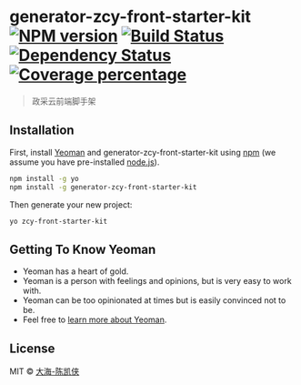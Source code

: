 # generator-zcy-front-starter-kit [![NPM version][npm-image]][npm-url] [![Build Status][travis-image]][travis-url] [![Dependency Status][daviddm-image]][daviddm-url] [![Coverage percentage][coveralls-image]][coveralls-url]
> 政采云前端脚手架

## Installation

First, install [Yeoman](http://yeoman.io) and generator-zcy-front-starter-kit using [npm](https://www.npmjs.com/) (we assume you have pre-installed [node.js](https://nodejs.org/)).

```bash
npm install -g yo
npm install -g generator-zcy-front-starter-kit
```

Then generate your new project:

```bash
yo zcy-front-starter-kit
```

## Getting To Know Yeoman

 * Yeoman has a heart of gold.
 * Yeoman is a person with feelings and opinions, but is very easy to work with.
 * Yeoman can be too opinionated at times but is easily convinced not to be.
 * Feel free to [learn more about Yeoman](http://yeoman.io/).

## License

MIT © [大海-陈凯侠]()


[npm-image]: https://badge.fury.io/js/generator-zcy-front-starter-kit.svg
[npm-url]: https://npmjs.org/package/generator-zcy-front-starter-kit
[travis-image]: https://travis-ci.org/chenkaixia@126.com/generator-zcy-front-starter-kit.svg?branch=master
[travis-url]: https://travis-ci.org/chenkaixia@126.com/generator-zcy-front-starter-kit
[daviddm-image]: https://david-dm.org/chenkaixia@126.com/generator-zcy-front-starter-kit.svg?theme=shields.io
[daviddm-url]: https://david-dm.org/chenkaixia@126.com/generator-zcy-front-starter-kit
[coveralls-image]: https://coveralls.io/repos/chenkaixia@126.com/generator-zcy-front-starter-kit/badge.svg
[coveralls-url]: https://coveralls.io/r/chenkaixia@126.com/generator-zcy-front-starter-kit
